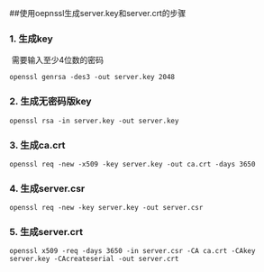 ##使用oepnssl生成server.key和server.crt的步骤

### 1. 生成key

​	需要输入至少4位数的密码

```
openssl genrsa -des3 -out server.key 2048
```

### 2. 生成无密码版key

```
openssl rsa -in server.key -out server.key
```

### 3. 生成ca.crt

```
openssl req -new -x509 -key server.key -out ca.crt -days 3650 
```

### 4. 生成server.csr

```
openssl req -new -key server.key -out server.csr 
```

### 5. 生成server.crt

```
openssl x509 -req -days 3650 -in server.csr -CA ca.crt -CAkey server.key -CAcreateserial -out server.crt
```

